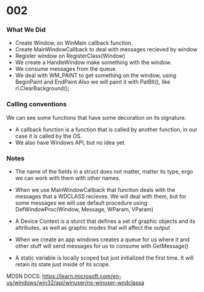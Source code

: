 # 002

### What We Did 
- Create Window, on WinMain callback function.
- Create MainWindowCallback to deal with messages recieved by window
- Register window on RegisterClass(Window)
- We create a HandleWindow make something with the window.
- We consume messages from the queue.
- We deal with WM_PAINT to get something on the window, using BeginPaint and EndPaint 
  Also we will paint it with PatBlt(), like rl.ClearBackground();


### Calling conventions
We can see some functions that have some decoration on its signature.
- A callback function is a function that is called by another function, in our case it is called 
  by the OS.
- We also have Windows API, but no idea yet.


### Notes

- The name of the fields in a struct does not matter, matter its type, ergo we can work
  with them with other names.

- When we use MainWindowCallback that function deals with the messages that a WDCLASS recieves.
  We will deal with them, but for some messages we will use default procedure using: 
    DefWindowProc(Window, Message, WParam, VParam)

- A Device Context is a sturct that defines a set of graphic objects and its attributes, as well 
  as graphic modes that will affect the output

- When we create an app windows creates a queue for us where it and other stuff will send messages
  for us to consume with GetMessage()

- A static variable is locally scoped but just initialized the first time. It will retain its state
  just inside of its scope.

MDSN DOCS: https://learn.microsoft.com/en-us/windows/win32/api/winuser/ns-winuser-wndclassa
